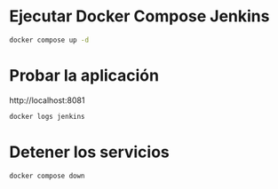 # Ejecutar Docker Compose Jenkins

```sh
docker compose up -d
```

# Probar la aplicación

http://localhost:8081


```sh
docker logs jenkins
```

# Detener los servicios

```sh
docker compose down
```